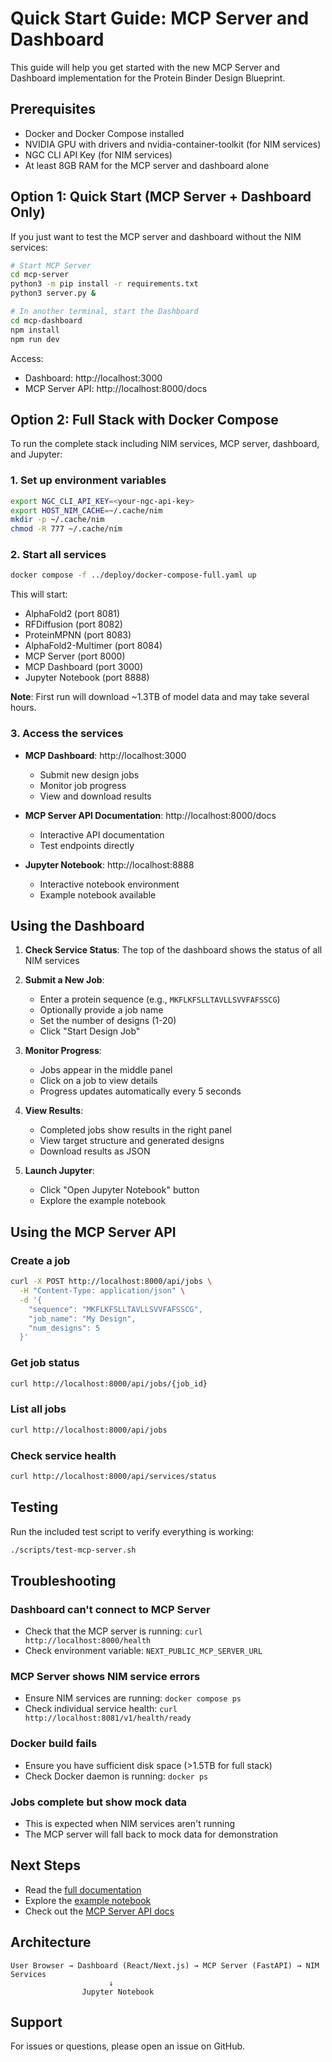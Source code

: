 # Quick Start Guide: MCP Server and Dashboard

This guide will help you get started with the new MCP Server and Dashboard implementation for the Protein Binder Design Blueprint.

## Prerequisites

- Docker and Docker Compose installed
- NVIDIA GPU with drivers and nvidia-container-toolkit (for NIM services)
- NGC CLI API Key (for NIM services)
- At least 8GB RAM for the MCP server and dashboard alone

## Option 1: Quick Start (MCP Server + Dashboard Only)

If you just want to test the MCP server and dashboard without the NIM services:

```bash
# Start MCP Server
cd mcp-server
python3 -m pip install -r requirements.txt
python3 server.py &

# In another terminal, start the Dashboard
cd mcp-dashboard
npm install
npm run dev
```

Access:
- Dashboard: http://localhost:3000
- MCP Server API: http://localhost:8000/docs

## Option 2: Full Stack with Docker Compose

To run the complete stack including NIM services, MCP server, dashboard, and Jupyter:

### 1. Set up environment variables

```bash
export NGC_CLI_API_KEY=<your-ngc-api-key>
export HOST_NIM_CACHE=~/.cache/nim
mkdir -p ~/.cache/nim
chmod -R 777 ~/.cache/nim
```

### 2. Start all services

```bash
docker compose -f ../deploy/docker-compose-full.yaml up
```

This will start:
- AlphaFold2 (port 8081)
- RFDiffusion (port 8082)
- ProteinMPNN (port 8083)
- AlphaFold2-Multimer (port 8084)
- MCP Server (port 8000)
- MCP Dashboard (port 3000)
- Jupyter Notebook (port 8888)

**Note**: First run will download ~1.3TB of model data and may take several hours.

### 3. Access the services

- **MCP Dashboard**: http://localhost:3000
  - Submit new design jobs
  - Monitor job progress
  - View and download results
  
- **MCP Server API Documentation**: http://localhost:8000/docs
  - Interactive API documentation
  - Test endpoints directly
  
- **Jupyter Notebook**: http://localhost:8888
  - Interactive notebook environment
  - Example notebook available

## Using the Dashboard

1. **Check Service Status**: The top of the dashboard shows the status of all NIM services

2. **Submit a New Job**:
   - Enter a protein sequence (e.g., `MKFLKFSLLTAVLLSVVFAFSSCG`)
   - Optionally provide a job name
   - Set the number of designs (1-20)
   - Click "Start Design Job"

3. **Monitor Progress**:
   - Jobs appear in the middle panel
   - Click on a job to view details
   - Progress updates automatically every 5 seconds

4. **View Results**:
   - Completed jobs show results in the right panel
   - View target structure and generated designs
   - Download results as JSON

5. **Launch Jupyter**:
   - Click "Open Jupyter Notebook" button
   - Explore the example notebook

## Using the MCP Server API

### Create a job
```bash
curl -X POST http://localhost:8000/api/jobs \
  -H "Content-Type: application/json" \
  -d '{
    "sequence": "MKFLKFSLLTAVLLSVVFAFSSCG",
    "job_name": "My Design",
    "num_designs": 5
  }'
```

### Get job status
```bash
curl http://localhost:8000/api/jobs/{job_id}
```

### List all jobs
```bash
curl http://localhost:8000/api/jobs
```

### Check service health
```bash
curl http://localhost:8000/api/services/status
```

## Testing

Run the included test script to verify everything is working:

```bash
./scripts/test-mcp-server.sh
```

## Troubleshooting

### Dashboard can't connect to MCP Server
- Check that the MCP server is running: `curl http://localhost:8000/health`
- Check environment variable: `NEXT_PUBLIC_MCP_SERVER_URL`

### MCP Server shows NIM service errors
- Ensure NIM services are running: `docker compose ps`
- Check individual service health: `curl http://localhost:8081/v1/health/ready`

### Docker build fails
- Ensure you have sufficient disk space (>1.5TB for full stack)
- Check Docker daemon is running: `docker ps`

### Jobs complete but show mock data
- This is expected when NIM services aren't running
- The MCP server will fall back to mock data for demonstration

## Next Steps

- Read the [full documentation](DOCKER_MCP_README.md)
- Explore the [example notebook](../src/protein-binder-design.ipynb)
- Check out the [MCP Server API docs](http://localhost:8000/docs)

## Architecture

```
User Browser → Dashboard (React/Next.js) → MCP Server (FastAPI) → NIM Services
                      ↓
                Jupyter Notebook
```

## Support

For issues or questions, please open an issue on GitHub.
